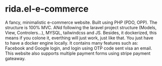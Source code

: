 # rida.el-e-commerce
A fancy, minimalistic e-commerce website. Built using PHP (PDO, OPP). The structure is 100% MVC. ANd following the laravel project structure (Models, View, Controlers...), MYSQL, tailwindcss and JS. Besides, it dockerized, this means if you colone it, everthing will just work, just like that. You just have to have a docker engine locally. It contains many features such as: Facebook and Google login, and login using OTP code sent visa an email. This website also supports multiple payment forms using stripe payment gateaway.

